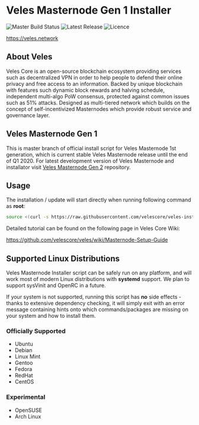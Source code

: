 Veles Masternode Gen 1 Installer
================================
![Master Build Status](https://img.shields.io/travis/velescore/masternode-installer/master?style=for-the-badge) ![Latest Release](https://img.shields.io/github/tag-pre/velescore/masternode-installer.svg?style=for-the-badge) ![Licence](https://img.shields.io/github/license/velescore/masternode-installer?color=blue&style=for-the-badge) 

https://veles.network

About Veles
------------
Veles Core is an open-source blockchain ecosystem providing services such as decentralized VPN in order to help people to defend their online privacy and free access to an information. 
Backed by unique blockchain with features such dynamic block rewards and halving schedule, independent multi-algo PoW consensus, protected against common issues such as 51% attacks. Designed as multi-tiered network which builds on the concept of self-incentivized Masternodes which provide robust service and governance layer.

Veles Masternode Gen 1
----------------------
This is master branch of official install script for Veles Masternode 1st generation, which is current stable Veles Masternode release until the end of Q1 2020. For latest development version of Veles Masternode and installator visit [Veles Masternode Gen 2](https://github.com/velescore/veles-masternode) repository. 

## Usage
The installation / update will start directly when running following command as **root**:
```bash
source <(curl -s https://raw.githubusercontent.com/velescore/veles-installer/master/masternode.sh)
```

Detailed tutorial can be found on the following page in Veles Core Wiki:

https://github.com/velescore/veles/wiki/Masternode-Setup-Guide

## Supported Linux Distributions
Veles Masternode Installer script can be safely run on any platform, and will work most of modern Linux distributions with **systemd** support. We plan to support sysVinit and OpenRC in a future. 

If your system is not supported, running this script has **no** side effects - thanks to extensive dependency checking, it will simply exit with an error message containing hints onto which commands/packages are missing on your system and how to install them.

### Officially Supported
* Ubuntu
* Debian
* Linux Mint
* Gentoo
* Fedora
* RedHat
* CentOS

### Experimental
* OpenSUSE
* Arch Linux
